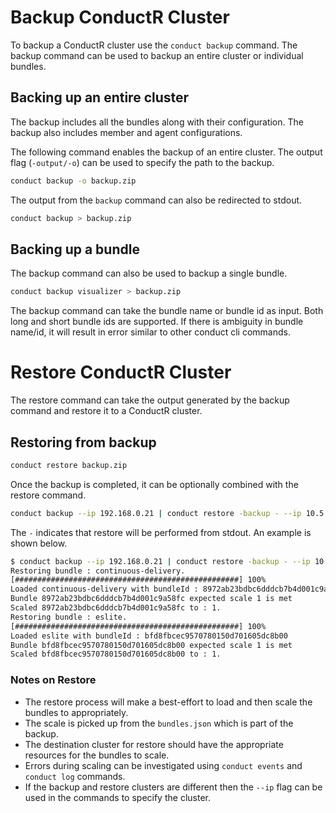 # Backup ConductR Cluster

To backup a ConductR cluster use the `conduct backup` command. The backup command can be used to backup an entire cluster or individual bundles.

## Backing up an entire cluster

The backup includes all the bundles along with their configuration. The backup also includes member and agent configurations.

The following command enables the backup of an entire cluster. The output flag (`-output/-o`) can be used to specify the path to the backup.

```bash
conduct backup -o backup.zip
```

The output from the `backup` command can also be redirected to stdout.
```bash
conduct backup > backup.zip
```

## Backing up a bundle

The backup command can also be used to backup a single bundle.

```bash
conduct backup visualizer > backup.zip
```

The backup command can take the bundle name or bundle id as input. Both long and short bundle ids are supported.
If there is ambiguity in bundle name/id, it will result in error similar to other conduct cli commands.

# Restore ConductR Cluster

The restore command can take the output generated by the backup command and restore it to a ConductR cluster.

## Restoring from backup

```bash
conduct restore backup.zip
```

Once the backup is completed, it can be optionally combined with the restore command.

```bash
conduct backup --ip 192.168.0.21 | conduct restore -backup - --ip 10.5.4.110
```

The `-` indicates that restore will be performed from stdout. An example is shown below.

```bash
$ conduct backup --ip 192.168.0.21 | conduct restore -backup - --ip 10.5.4.110
Restoring bundle : continuous-delivery.
[##################################################] 100%
Loaded continuous-delivery with bundleId : 8972ab23bdbc6dddcb7b4d001c9a58fc
Bundle 8972ab23bdbc6dddcb7b4d001c9a58fc expected scale 1 is met
Scaled 8972ab23bdbc6dddcb7b4d001c9a58fc to : 1.
Restoring bundle : eslite.
[##################################################] 100%
Loaded eslite with bundleId : bfd8fbcec9570780150d701605dc8b00
Bundle bfd8fbcec9570780150d701605dc8b00 expected scale 1 is met
Scaled bfd8fbcec9570780150d701605dc8b00 to : 1.
```

### Notes on Restore
* The restore process will make a best-effort to load and then scale the bundles to appropriately.
* The scale is picked up from the `bundles.json` which is part of the backup.
* The destination cluster for restore should have the appropriate resources for the bundles to scale.
* Errors during scaling can be investigated using `conduct events` and `conduct log` commands.
* If the backup and restore clusters are different then the `--ip` flag can be used in the commands to specify the cluster.
